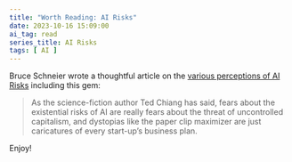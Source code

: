 ```yaml
---
title: "Worth Reading: AI Risks"
date: 2023-10-16 15:09:00
ai_tag: read
series_title: AI Risks
tags: [ AI ]
---
```

Bruce Schneier wrote a thoughtful article on the [various perceptions of AI Risks](https://www.schneier.com/blog/archives/2023/10/ai-risks.html) including this gem:

> As the science-fiction author Ted Chiang has said, fears about the existential risks of AI are really fears about the threat of uncontrolled capitalism, and dystopias like the paper clip maximizer are just caricatures of every start-up’s business plan.

Enjoy!
